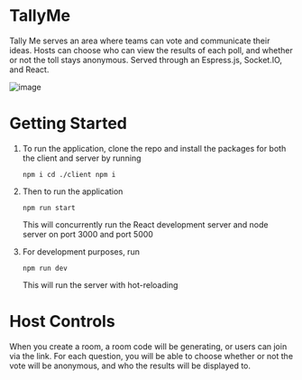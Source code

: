 # TallyMe

Tally Me serves an area where teams can vote and communicate their ideas. Hosts can choose who can view the results of each poll, and whether or not the toll stays anonymous.
Served through an Espress.js, Socket.IO, and React. 

![image](https://user-images.githubusercontent.com/60726802/129944250-8c35b070-074d-4bb0-ad4f-5650d614cb71.png)

# Getting Started

1. To run the application, clone the repo and install the packages for both the client and server by running

       npm i cd ./client npm i

2. Then to run the application

       npm run start
       
   This will concurrently run the React development server and node server on port 3000 and port 5000

3. For development purposes, run
    
       npm run dev
   
   This will run the server with hot-reloading

# Host Controls

When you create a room, a room code will be generating, or users can join via the link.
For each question, you will be able to choose whether or not the vote will be anonymous, and who the results will be displayed to.



